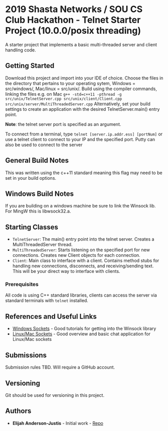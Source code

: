 # 2019 Shasta Networks / SOU CS Club Hackathon - Telnet Starter Project (10.0.0/posix threading)

A starter project that implements a basic multi-threaded server and client handling code.

## Getting Started

Download this project and import into your IDE of choice.
Choose the files in the directory that pertains to your operating sytem, Windows = src/windows/, Mac/linux = src/unix/.
Build using the compiler commands, linking the files e.g. on Mac ```g++ -std=c++11 -pthread -g src/unix/TelnetServer.cpp src/unix/client/Client.cpp src/unix/server/MultiThreadedServer.cpp```
Alternatively, set your build settings to create an application with the desired TelnetServer.main() entry point.
 
**Note**: the telnet server port is specified as an argument. 

To connect from a terminal, type ```telnet [server.ip.addr.ess] [portNum]``` or use a telnet client to connect to your IP and the specified port.
Putty can also be used to connect to the server

## General Build Notes
This was written using the c++11 standard meaning this flag may need to be set in your build options.

## Windows Build Notes

If you are building on a windows machine be sure to link the Winsock lib.
For MingW this is libwsock32.a.

## Starting Classes
* ```TelnetServer```: The main() entry point into the telnet server. Creates a MultiThreadedServer thread.
* ```MultiThreadedServer```: Starts listening on the specified port for new connections. Creates new Client objects for each connection. 
* ```Client```: Main class to interface with a client. Contains method stubs for handling new connections, disconnects, and receiving/sending text. This will be your direct way to interface with clients.

### Prerequisites

All code is using C++ standard libraries, clients can access the server via standard terminals with ```telnet``` installed.

## References and Useful Links

* [Windows Sockets](https://madwizard.org/tutorials/netcpp/4) - Good tutorials for getting into the Winsock library
* [Linux/Mac Sockets](https://www.geeksforgeeks.org/socket-programming-cc/) - Good overview and basic chat application for Linux/Mac sockets

## Submissions

Submission rules TBD. Will require a GitHub account.

## Versioning

Git should be used for versioning in this project.

## Authors

* **Elijah Anderson-Justis** - Initial work - [Repo](https://github.com/chandl/telnet-starter)
